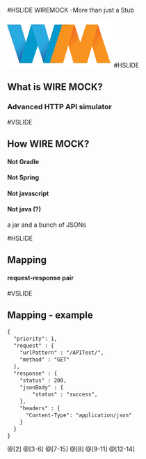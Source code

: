 #HSLIDE
WIREMOCK -More than just a Stub

![Press Down Key](assets/wiremock-logo.png)
#HSLIDE

## What is WIRE MOCK?

### Advanced HTTP API simulator

#VSLIDE

## How WIRE MOCK?

#### Not Gradle
#### Not Spring
#### Not javascript
#### Not java (?)

a jar and a bunch of JSONs

#HSLIDE

## Mapping

#### request-response pair

#VSLIDE

## Mapping - example

```
{
  "priority": 1,
  "request" : {
    "urlPattern" : "/APITest/",
    "method" : "GET"
  },
  "response" : {
    "status" : 200,
    "jsonBody" : {
        "status" : "success",
    },
    "headers" : {
      "Content-Type": "application/json"
    }
  }
}
```

@[2]
@[3-6]
@[7-15]
@[8]
@[9-11]
@[12-14]